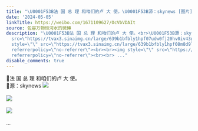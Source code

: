 ```yaml
---
title: "\U0001F53B法 国 总 理 和咱们的卢 大 使。\U0001F53B源：skynews [图片][图片][图片]"
date: '2024-05-05'
linkTitle: https://weibo.com/1671109627/OcVbVDAIt
source: 包容万物恒河水的微博
description: "\U0001F53B法 国 总 理 和咱们的卢 大 使。<br>\U0001F53B源：skynews <img style=\"\"
  src=\"https://tvax3.sinaimg.cn/large/639b1bfbly1hpf07udw0fj20hv0iv43g.jpg\" referrerpolicy=\"no-referrer\"><br><br><img
  style=\"\" src=\"https://tvax3.sinaimg.cn/large/639b1bfbly1hpf08m8d9lj20ea0rrjvr.jpg\"
  referrerpolicy=\"no-referrer\"><br><br><img style=\"\" src=\"https://tvax3.sinaimg.cn/large/639b1bfbly1hpf08gpbt5j20gu0nnter.jpg\"
  referrerpolicy=\"no-referrer\"><br><br> ..."
disable_comments: true
---
```

🔻法 国 总 理 和咱们的卢 大 使。<br>🔻源：skynews <img style="" src="https://tvax3.sinaimg.cn/large/639b1bfbly1hpf07udw0fj20hv0iv43g.jpg" referrerpolicy="no-referrer"><br><br><img style="" src="https://tvax3.sinaimg.cn/large/639b1bfbly1hpf08m8d9lj20ea0rrjvr.jpg" referrerpolicy="no-referrer"><br><br><img style="" src="https://tvax3.sinaimg.cn/large/639b1bfbly1hpf08gpbt5j20gu0nnter.jpg" referrerpolicy="no-referrer"><br><br> ...